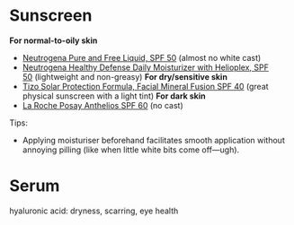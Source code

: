 # Sunscreen
**For normal-to-oily skin**
- [Neutrogena Pure and Free Liquid, SPF 50](http://www.amazon.com/Neutrogena-Pure-Free-Liquid-Ounce/dp/B004D281CK/ref=sr_1_1?s=beauty&ie=UTF8&qid=1434573699&sr=1-1&keywords=Neutrogena+Pure+and+Free+Liquid%2C+SPF+50&pebp=1434573703471&perid=0X7E557WTVQW5X7MVH0K) (almost no white cast)
- [Neutrogena Healthy Defense Daily Moisturizer with Helioplex, SPF 50](http://www.amazon.com/Neutrogena-Healthy-Defense-Moisturizer-Helioplex/dp/B003156NH0/ref=sr_1_1?s=beauty&ie=UTF8&qid=1434573782&sr=1-1&keywords=Neutrogena+Healthy+Defense+Daily+Moisturizer+with+Helioplex%2C+SPF+50&pebp=1434573784322&perid=0D94J21WZAFKHGX7YJ4D) (lightweight and non-greasy)
**For dry/sensitive skin**
- [Tizo Solar Protection Formula, Facial Mineral Fusion SPF 40](http://www.amazon.com/Solar-Protection-Formula-Mineral-Formulation/dp/B003SRIN0G/ref=sr_1_1?s=beauty&ie=UTF8&qid=1434573870&sr=1-1&keywords=Tizo+Solar+Protection+Formula%2C+Facial+Mineral+Fusion+SPF+40&pebp=1434573871995&perid=03TK60HWREA6RGTJS6WW) (great physical sunscreen with a light tint)
**For dark skin**
- [La Roche Posay Anthelios SPF 60](http://www.amazon.com/Roche-Posay-Anthelios-Sunscreen-1-7-Ounce-Bottle/dp/B002CML1XE/ref=sr_1_1?s=beauty&ie=UTF8&qid=1434573904&sr=1-1&keywords=La+Roche+Posay+Anthelios+SPF+60) (no cast)

Tips:
- Applying moisturiser beforehand facilitates smooth application without annoying pilling (like when little white bits come off—ugh).
# Serum
hyaluronic acid: dryness, scarring, eye health
